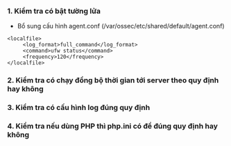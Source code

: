 ### 1. Kiểm tra có bật tường lửa

* Bổ sung cấu hình agent.conf \(/var/ossec/etc/shared/default/agent.conf\)

```
<localfile>
     <log_format>full_command</log_format>
     <command>ufw status</command>
     <frequency>120</frequency>
</localfile>
```

### 2. Kiểm tra có chạy đồng bộ thời gian tới server theo quy định hay không

### 3. Kiểm tra có cấu hình log đúng quy định

### 4. Kiểm tra nếu dùng PHP thì php.ini có để đúng quy định hay không



